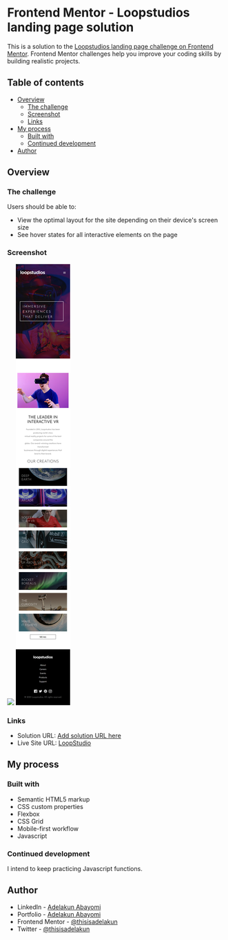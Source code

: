 # Frontend Mentor - Loopstudios landing page solution

This is a solution to the [Loopstudios landing page challenge on Frontend Mentor](https://www.frontendmentor.io/challenges/loopstudios-landing-page-N88J5Onjw). Frontend Mentor challenges help you improve your coding skills by building realistic projects. 

## Table of contents

- [Overview](#overview)
  - [The challenge](#the-challenge)
  - [Screenshot](#screenshot)
  - [Links](#links)
- [My process](#my-process)
  - [Built with](#built-with)
  - [Continued development](#continued-development)
- [Author](#author)

## Overview

### The challenge

Users should be able to:

- View the optimal layout for the site depending on their device's screen size
- See hover states for all interactive elements on the page

### Screenshot

![](./screenshots/loopS_desktop.png)
![](./screenshots/loopS_mobile.png)


### Links

- Solution URL: [Add solution URL here](https://your-solution-url.com)
- Live Site URL: [LoopStudio](https://adelakunloopstudio.netlify.app/)

## My process

### Built with

- Semantic HTML5 markup
- CSS custom properties
- Flexbox
- CSS Grid
- Mobile-first workflow
- Javascript


### Continued development

I intend to keep practicing Javascript functions.


## Author

- LinkedIn - [Adelakun Abayomi](https://www.linkedin.com/in/abayomi-adelakun-897227178/)
- Portfolio - [Adelakun Abayomi](https://adelakunportfolio.netlify.app/)
- Frontend Mentor - [@thisisadelakun](https://www.frontendmentor.io/profile/thisisadelakun)
- Twitter - [@thisisadelakun](https://www.twitter.com/thisisadelakun)

